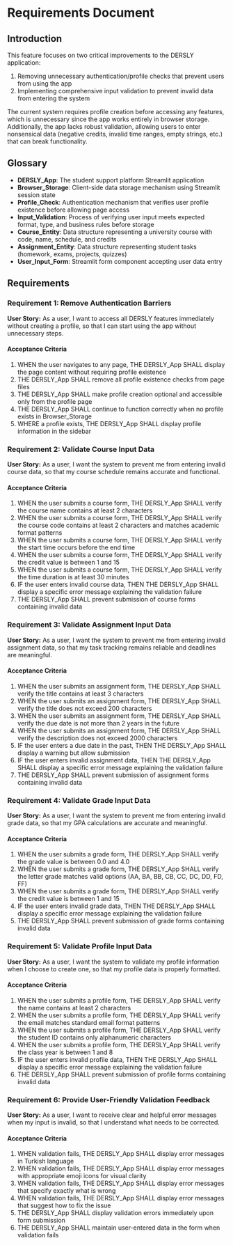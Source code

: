 # Requirements Document

## Introduction

This feature focuses on two critical improvements to the DERSLY application:
1. Removing unnecessary authentication/profile checks that prevent users from using the app
2. Implementing comprehensive input validation to prevent invalid data from entering the system

The current system requires profile creation before accessing any features, which is unnecessary since the app works entirely in browser storage. Additionally, the app lacks robust validation, allowing users to enter nonsensical data (negative credits, invalid time ranges, empty strings, etc.) that can break functionality.

## Glossary

- **DERSLY_App**: The student support platform Streamlit application
- **Browser_Storage**: Client-side data storage mechanism using Streamlit session state
- **Profile_Check**: Authentication mechanism that verifies user profile existence before allowing page access
- **Input_Validation**: Process of verifying user input meets expected format, type, and business rules before storage
- **Course_Entity**: Data structure representing a university course with code, name, schedule, and credits
- **Assignment_Entity**: Data structure representing student tasks (homework, exams, projects, quizzes)
- **User_Input_Form**: Streamlit form component accepting user data entry

## Requirements

### Requirement 1: Remove Authentication Barriers

**User Story:** As a user, I want to access all DERSLY features immediately without creating a profile, so that I can start using the app without unnecessary steps.

#### Acceptance Criteria

1. WHEN the user navigates to any page, THE DERSLY_App SHALL display the page content without requiring profile existence
2. THE DERSLY_App SHALL remove all profile existence checks from page files
3. THE DERSLY_App SHALL make profile creation optional and accessible only from the profile page
4. THE DERSLY_App SHALL continue to function correctly when no profile exists in Browser_Storage
5. WHERE a profile exists, THE DERSLY_App SHALL display profile information in the sidebar

### Requirement 2: Validate Course Input Data

**User Story:** As a user, I want the system to prevent me from entering invalid course data, so that my course schedule remains accurate and functional.

#### Acceptance Criteria

1. WHEN the user submits a course form, THE DERSLY_App SHALL verify the course name contains at least 2 characters
2. WHEN the user submits a course form, THE DERSLY_App SHALL verify the course code contains at least 2 characters and matches academic format patterns
3. WHEN the user submits a course form, THE DERSLY_App SHALL verify the start time occurs before the end time
4. WHEN the user submits a course form, THE DERSLY_App SHALL verify the credit value is between 1 and 15
5. WHEN the user submits a course form, THE DERSLY_App SHALL verify the time duration is at least 30 minutes
6. IF the user enters invalid course data, THEN THE DERSLY_App SHALL display a specific error message explaining the validation failure
7. THE DERSLY_App SHALL prevent submission of course forms containing invalid data

### Requirement 3: Validate Assignment Input Data

**User Story:** As a user, I want the system to prevent me from entering invalid assignment data, so that my task tracking remains reliable and deadlines are meaningful.

#### Acceptance Criteria

1. WHEN the user submits an assignment form, THE DERSLY_App SHALL verify the title contains at least 3 characters
2. WHEN the user submits an assignment form, THE DERSLY_App SHALL verify the title does not exceed 200 characters
3. WHEN the user submits an assignment form, THE DERSLY_App SHALL verify the due date is not more than 2 years in the future
4. WHEN the user submits an assignment form, THE DERSLY_App SHALL verify the description does not exceed 2000 characters
5. IF the user enters a due date in the past, THEN THE DERSLY_App SHALL display a warning but allow submission
6. IF the user enters invalid assignment data, THEN THE DERSLY_App SHALL display a specific error message explaining the validation failure
7. THE DERSLY_App SHALL prevent submission of assignment forms containing invalid data

### Requirement 4: Validate Grade Input Data

**User Story:** As a user, I want the system to prevent me from entering invalid grade data, so that my GPA calculations are accurate and meaningful.

#### Acceptance Criteria

1. WHEN the user submits a grade form, THE DERSLY_App SHALL verify the grade value is between 0.0 and 4.0
2. WHEN the user submits a grade form, THE DERSLY_App SHALL verify the letter grade matches valid options (AA, BA, BB, CB, CC, DC, DD, FD, FF)
3. WHEN the user submits a grade form, THE DERSLY_App SHALL verify the credit value is between 1 and 15
4. IF the user enters invalid grade data, THEN THE DERSLY_App SHALL display a specific error message explaining the validation failure
5. THE DERSLY_App SHALL prevent submission of grade forms containing invalid data

### Requirement 5: Validate Profile Input Data

**User Story:** As a user, I want the system to validate my profile information when I choose to create one, so that my profile data is properly formatted.

#### Acceptance Criteria

1. WHEN the user submits a profile form, THE DERSLY_App SHALL verify the name contains at least 2 characters
2. WHEN the user submits a profile form, THE DERSLY_App SHALL verify the email matches standard email format patterns
3. WHEN the user submits a profile form, THE DERSLY_App SHALL verify the student ID contains only alphanumeric characters
4. WHEN the user submits a profile form, THE DERSLY_App SHALL verify the class year is between 1 and 8
5. IF the user enters invalid profile data, THEN THE DERSLY_App SHALL display a specific error message explaining the validation failure
6. THE DERSLY_App SHALL prevent submission of profile forms containing invalid data

### Requirement 6: Provide User-Friendly Validation Feedback

**User Story:** As a user, I want to receive clear and helpful error messages when my input is invalid, so that I understand what needs to be corrected.

#### Acceptance Criteria

1. WHEN validation fails, THE DERSLY_App SHALL display error messages in Turkish language
2. WHEN validation fails, THE DERSLY_App SHALL display error messages with appropriate emoji icons for visual clarity
3. WHEN validation fails, THE DERSLY_App SHALL display error messages that specify exactly what is wrong
4. WHEN validation fails, THE DERSLY_App SHALL display error messages that suggest how to fix the issue
5. THE DERSLY_App SHALL display validation errors immediately upon form submission
6. THE DERSLY_App SHALL maintain user-entered data in the form when validation fails
